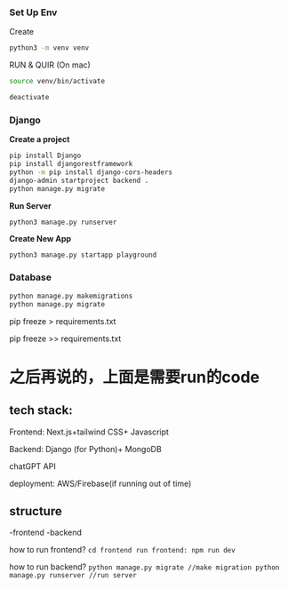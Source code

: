 ### Set Up Env

Create

```sh
python3 -m venv venv  
```

RUN & QUIR (On mac)

``` sh
source venv/bin/activate
```

``` sh
deactivate
```

### Django

**Create a project**

``` sh
pip install Django
pip install djangorestframework
python -m pip install django-cors-headers
django-admin startproject backend .
python manage.py migrate
```

**Run Server**

``` sh
python3 manage.py runserver
```

**Create New App**

```she
python3 manage.py startapp playground
```

### Database

``` sh
python manage.py makemigrations
python manage.py migrate
```

pip freeze > requirements.txt

pip freeze >> requirements.txt



# 之后再说的，上面是需要run的code

## tech stack:

Frontend: Next.js+tailwind CSS+ Javascript

Backend: Django (for Python)+ MongoDB

chatGPT API

deployment: AWS/Firebase(if running out of time) 


## structure
-frontend
-backend

how to run frontend? 
``cd frontend
run frontend: npm run dev``


how to run backend?
``python manage.py migrate //make migration
python manage.py runserver //run server``

